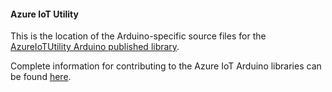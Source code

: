 #### Azure IoT Utility

This is the location of the Arduino-specific source files for the
[AzureIoTUtility Arduino published library](https://github.com/Azure/azure-iot-arduino-utility). 

Complete information for contributing to the Azure IoT Arduino libraries
can be found [here](https://github.com/Azure/azure-iot-pal-arduino).